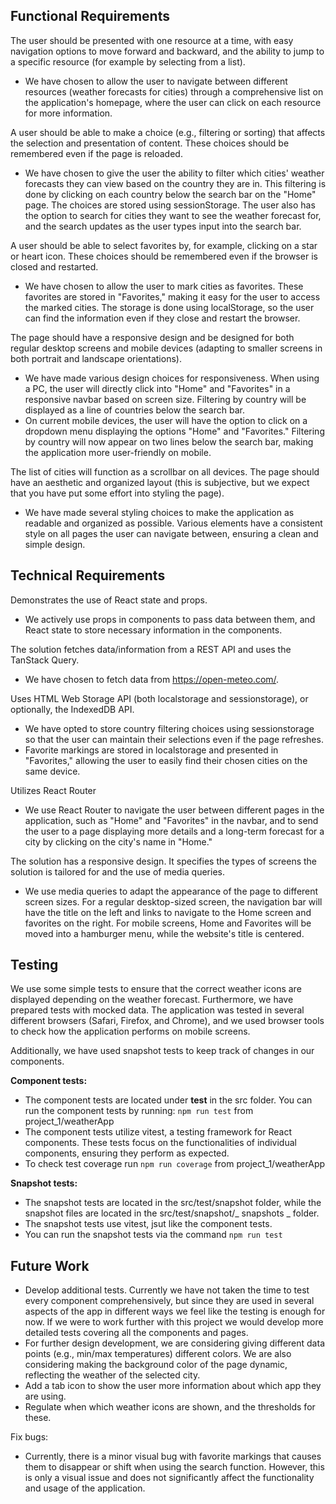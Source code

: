 ## Functional Requirements

The user should be presented with one resource at a time, with easy navigation options to move forward and backward, and the ability to jump to a specific resource (for example by selecting from a list).

- We have chosen to allow the user to navigate between different resources (weather forecasts for cities) through a comprehensive list on the application's homepage, where the user can click on each resource for more information.

A user should be able to make a choice (e.g., filtering or sorting) that affects the selection and presentation of content. These choices should be remembered even if the page is reloaded.

- We have chosen to give the user the ability to filter which cities' weather forecasts they can view based on the country they are in. This filtering is done by clicking on each country below the search bar on the "Home" page. The choices are stored using sessionStorage. The user also has the option to search for cities they want to see the weather forecast for, and the search updates as the user types input into the search bar.

A user should be able to select favorites by, for example, clicking on a star or heart icon. These choices should be remembered even if the browser is closed and restarted.

- We have chosen to allow the user to mark cities as favorites. These favorites are stored in "Favorites," making it easy for the user to access the marked cities. The storage is done using localStorage, so the user can find the information even if they close and restart the browser.

The page should have a responsive design and be designed for both regular desktop screens and mobile devices (adapting to smaller screens in both portrait and landscape orientations).

- We have made various design choices for responsiveness. When using a PC, the user will directly click into "Home" and "Favorites" in a responsive navbar based on screen size. Filtering by country will be displayed as a line of countries below the search bar.
- On current mobile devices, the user will have the option to click on a dropdown menu displaying the options "Home" and "Favorites." Filtering by country will now appear on two lines below the search bar, making the application more user-friendly on mobile.

The list of cities will function as a scrollbar on all devices. The page should have an aesthetic and organized layout (this is subjective, but we expect that you have put some effort into styling the page).

- We have made several styling choices to make the application as readable and organized as possible. Various elements have a consistent style on all pages the user can navigate between, ensuring a clean and simple design.

## Technical Requirements

Demonstrates the use of React state and props.

- We actively use props in components to pass data between them, and React state to store necessary information in the components.

The solution fetches data/information from a REST API and uses the TanStack Query.

- We have chosen to fetch data from https://open-meteo.com/.

Uses HTML Web Storage API (both localstorage and sessionstorage), or optionally, the IndexedDB API.

- We have opted to store country filtering choices using sessionstorage so that the user can maintain their selections even if the page refreshes.
- Favorite markings are stored in localstorage and presented in "Favorites," allowing the user to easily find their chosen cities on the same device.

Utilizes React Router

- We use React Router to navigate the user between different pages in the application, such as "Home" and "Favorites" in the navbar, and to send the user to a page displaying more details and a long-term forecast for a city by clicking on the city's name in "Home."

The solution has a responsive design. It specifies the types of screens the solution is tailored for and the use of media queries.

- We use media queries to adapt the appearance of the page to different screen sizes. For a regular desktop-sized screen, the navigation bar will have the title on the left and links to navigate to the Home screen and favorites on the right. For mobile screens, Home and Favorites will be moved into a hamburger menu, while the website's title is centered.

## Testing

We use some simple tests to ensure that the correct weather icons are displayed depending on the weather forecast. Furthermore, we have prepared tests with mocked data. The application was tested in several different browsers (Safari, Firefox, and Chrome), and we used browser tools to check how the application performs on mobile screens.

Additionally, we have used snapshot tests to keep track of changes in our components.

**Component tests:**

- The component tests are located under **test** in the src folder. You can run the component tests by running: `npm run test` from project_1/weatherApp
- The component tests utilize vitest, a testing framework for React components. These tests focus on the functionalities of individual components, ensuring they perform as expected.
- To check test coverage run `npm run coverage` from project_1/weatherApp

**Snapshot tests:**

- The snapshot tests are located in the src/test/snapshot folder, while the snapshot files are located in the src/test/snapshot/_ snapshots _ folder.
- The snapshot tests use vitest, jsut like the component tests.
- You can run the snapshot tests via the command `npm run test`

## Future Work

- Develop additional tests. Currently we have not taken the time to test every component comprehensively, but since they are used in several aspects of the app in different ways we feel like the testing is enough for now. If we were to work further with this project we would develop more detailed tests covering all the components and pages.
- For further design development, we are considering giving different data points (e.g., min/max temperatures) different colors. We are also considering making the background color of the page dynamic, reflecting the weather of the selected city.
- Add a tab icon to show the user more information about which app they are using.
- Regulate when which weather icons are shown, and the thresholds for these.

Fix bugs:

- Currently, there is a minor visual bug with favorite markings that causes them to disappear or shift when using the search function. However, this is only a visual issue and does not significantly affect the functionality and usage of the application.
